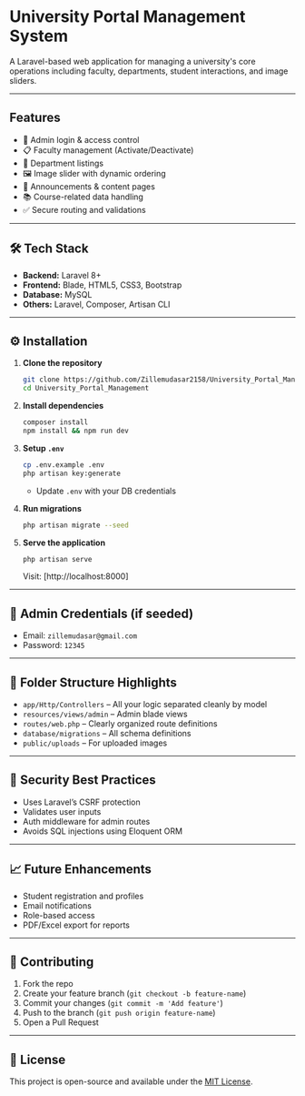 # University Portal Management System

A Laravel-based web application for managing a university's core operations including faculty, departments, student interactions, and image sliders.

---

## Features

* 🔐 Admin login & access control
* 📋 Faculty management (Activate/Deactivate)
* 🏢 Department listings
* 🖼️ Image slider with dynamic ordering
* 📄 Announcements & content pages
* 📚 Course-related data handling
* ✅ Secure routing and validations

---

## 🛠️ Tech Stack

* **Backend:** Laravel 8+
* **Frontend:** Blade, HTML5, CSS3, Bootstrap
* **Database:** MySQL
* **Others:** Laravel, Composer, Artisan CLI

---

## ⚙️ Installation

1. **Clone the repository**

   ```bash
   git clone https://github.com/Zillemudasar2158/University_Portal_Management.git
   cd University_Portal_Management
   ```

2. **Install dependencies**

   ```bash
   composer install
   npm install && npm run dev
   ```

3. **Setup `.env`**

   ```bash
   cp .env.example .env
   php artisan key:generate
   ```

   * Update `.env` with your DB credentials

4. **Run migrations**

   ```bash
   php artisan migrate --seed
   ```

5. **Serve the application**

   ```bash
   php artisan serve
   ```

   Visit: [http://localhost:8000]

---

## 👤 Admin Credentials (if seeded)

* Email: `zillemudasar@gmail.com`
* Password: `12345`

---

## 📂 Folder Structure Highlights

* `app/Http/Controllers` – All your logic separated cleanly by model
* `resources/views/admin` – Admin blade views
* `routes/web.php` – Clearly organized route definitions
* `database/migrations` – All schema definitions
* `public/uploads` – For uploaded images

---

## 🔐 Security Best Practices

* Uses Laravel’s CSRF protection
* Validates user inputs
* Auth middleware for admin routes
* Avoids SQL injections using Eloquent ORM

---

## 📈 Future Enhancements

* Student registration and profiles
* Email notifications
* Role-based access
* PDF/Excel export for reports

---

## 🙌 Contributing

1. Fork the repo
2. Create your feature branch (`git checkout -b feature-name`)
3. Commit your changes (`git commit -m 'Add feature'`)
4. Push to the branch (`git push origin feature-name`)
5. Open a Pull Request

---

## 📄 License

This project is open-source and available under the [MIT License](LICENSE).
